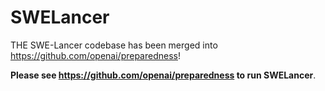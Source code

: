 # SWELancer

THE SWE-Lancer codebase has been merged into https://github.com/openai/preparedness! 

**Please see https://github.com/openai/preparedness to run SWELancer**. 
